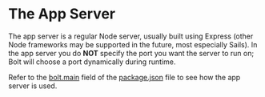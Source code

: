 # The App Server

The app server is a regular Node server, usually built using Express \(other Node frameworks may be supported in the future, most especially Sails\). In the app server you do **NOT** specify the port you want the server to run on; Bolt will choose a port dynamically during runtime.

Refer to the [bolt.main](/main.md) field of the [package.json](/packagejson.md) file to see how the app server is used.



